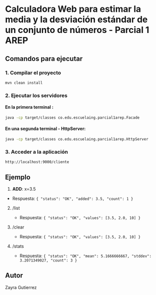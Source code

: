 # Calculadora Web para estimar la media y la desviación estándar de un conjunto de números  - Parcial 1 AREP


## Comandos para ejecutar

### 1. Compilar el proyecto
```bash
mvn clean install
```

### 2. Ejecutar los servidores

#### En la primera terminal :
```bash
java -cp target/classes co.edu.escuelaing.parcial1arep.Facade
```

#### En una segunda terminal - HttpServer:
```bash
java -cp target/classes co.edu.escuelaing.parcial1arep.HttpServer
```

### 3. Acceder a la aplicación

```
http://localhost:9000/cliente
```


## Ejemplo
1. **ADD**: x=3.5   
- Respuesta: `{
  "status": "OK",
  "added": 3.5,
  "count": 1
}`

2. /list
   - Respuesta: `{
  "status": "OK",
  "values": [3.5, 2.0, 10]
}`

3. /clear
   - Respuesta: `{
  "status": "OK",
  "values": [3.5, 2.0, 10]
}`

4. /stats
   - Respuesta: `{
  "status": "OK",
  "mean": 5.1666666667,
  "stddev": 3.2071349027,
  "count": 3
}`

## Autor
Zayra Gutierrez
